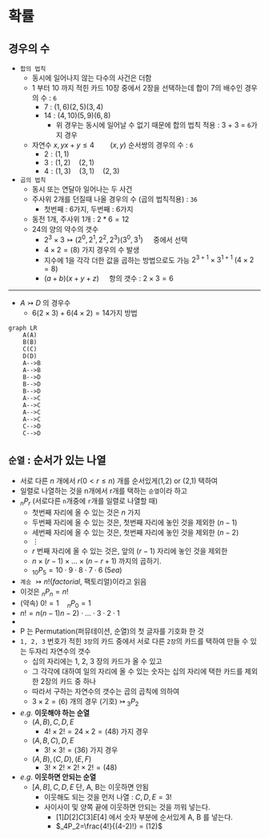 # 확률

## 경우의 수

- `합의 법칙`
    - 동시에 일어나지 않는 다수의 사건은 더함
    - 1 부터 10 까지 적힌 카드 10장 중에서 2장을 선택하는데 합이 7의 배수인 경우의 수 : `6`
        - 7 : $(1, 6) (2, 5) (3, 4)$
        - 14 : $(4, 10) (5, 9) (6, 8)$
            - 위 경우는 동시에 일어날 수 없기 때문에 합의 법칙 적용 : 3 + 3 = `6`가지 경우
    - 자연수 $x, y x + y \leq 4\qquad (x, y)$ 순서쌍의 경우의 수 : `6`
        - $2:(1, 1)$
        - $3: (1, 2)\quad(2,1)$
        - $4: (1, 3)\quad(3, 1)\quad(2, 3)$
- `곱의 법칙`
    - 동시 또는 연달아 일어나는 두 사건
    - 주사위 2개를 던질때 나올 경우의 수 (곱의 법칙적용) : `36`
        - 첫번째 : 6가지, 두번째 : 6가지
    - 동전 1개, 주사위 1개 : $2 * 6 = 12$
    - 24의 양의 약수의 갯수
        - $2^3\times3\rightarrowtail(2^0, 2^1, 2^2, 2^3) (3^0, 3^1)\quad$ 중에서 선택
        - $4\times2 = (8)$ 가지 경우의 수 발생
        - 지수에 1을 각각 더한 값을 곱하는 방법으로도 가능 $2^{3+1}\times3^{1+1}\;(4 \times 2=8)$
        - $(a+b)(x+y+z)\quad$ 항의 갯수 : $2\times3=6$

---

- ${A}\rightarrowtail{D}$ 의 경우수
    - $6(2\times3) + 6(4\times2) = 14$가지 방법

```mermaid
graph LR
    A(A)
    B(B)
    C(C)
    D(D)
    A-->B
    A-->B
    B-->D
    B-->D
    B-->D
    A-->C
    A-->C
    A-->C
    A-->C
    C-->D
    C-->D
```

## `순열` : 순서가 있는 나열

- 서로 다른 $n$ 개에서 $r(0<r\leq{n})$ 개를 순서있게(1,2) or (2,1) 택하여
- 일렬로 나열하는 것을 n개에서 r개를 택하는 `순열`이라 하고
- $_nP_r$ (서로다른 `n`개중에 `r`개를 일렬로 나열할 때)
    - 첫번째 자리에 올 수 있는 것은 $n$ 가지
    - 두번째 자리에 올 수 있는 것은, 첫번째 자리에 놓인 것을 제외한 $(n-1)$
    - 세번째 자리에 올 수 있는 것은, 첫번째 자리에 놓인 것을 제외한 $(n-2)$
    - $\vdots$
    - $r$ 번째 자리에 올 수 있는 것은, 앞의 $(r-1)$ 자리에 놓인 것을  제외한
    - $n\times(r-1)\times\dots\times(n-r+1)$ 까지의 곱하기.
    - $_{10}P{_5} = 10\cdot9\cdot8\cdot7\cdot6\;(5ea)$
- `계승` $\rightarrowtail{n!} (factorial,$ 팩토리얼)이라고 읽음
- 이것은 $_nP_n = n!$
- (약속) $0! = 1\quad{_n}P{_0} = 1$
- ${n!}=n(n-1)n-2)\cdot\dots\cdot3\cdot2\cdot1$
-
- P 는 Permutation(퍼뮤테이션, 순열)의 첫 글자를 기호화 한 것
- `1, 2, 3` 번호가 적힌 `3장`의 카드 중에서 서로 다른 `2장`의 카드를 택하여 만들 수 있는 두자리 자연수의 갯수
    - 십의 자리에는 1, 2, 3 장의 카드가 올 수 있고
    - 그 각각에 대하여 일의 자리에 올 수 있는 숫자는 십의 자리에 택한 카드를 제외한 2장의 카드 중 하나
    - 따라서 구하는 자연수의 갯수는 곱의 곱칙에 의하여
    - $3\times2=(6)$ 개의 경우 (기호) $\rightarrowtail\;{_3}P_2$
- $e.g.$ __이웃해야 하는 순열__
    - $(A,B),C,D,E$
        - $4! \times 2! = 24 \times 2 = (48)$ 가지 경우
    - $(A,B,C),D,E$
        - $3!\times3! = (36)$ 가지 경우
    - $(A,B),(C,D),(E,F)$
        - $3!\times2!\times2!\times2! = (48)$
- $e.g.$ __이웃하면 안되는 순열__
    - $[A,B],C,D,E$ 단, A, B는 이웃하면 안됨
        - 이웃해도 되는 것을 먼저 나열 : $C,D,E = 3!$
        - 사이사이 및 양쪽 끝에 이웃하면 안되는 것을 끼워 넣는다.
            - $[1]D[2]C[3]E[4]$ 에서 숫자 부분에 순서있게 A, B 를 넣는다.
            - $_4P_2=\frac{4!}{(4-2)!} = (12)$
